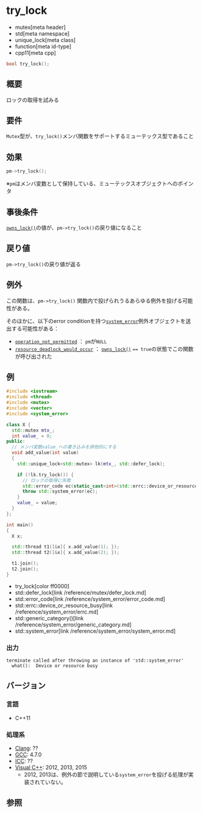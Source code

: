 # try_lock
* mutex[meta header]
* std[meta namespace]
* unique_lock[meta class]
* function[meta id-type]
* cpp11[meta cpp]

```cpp
bool try_lock();
```

## 概要
ロックの取得を試みる


## 要件
`Mutex`型が、`try_lock()`メンバ関数をサポートするミューテックス型であること


## 効果
```cpp
pm->try_lock();
```

※`pm`はメンバ変数として保持している、ミューテックスオブジェクトへのポインタ


## 事後条件
[`owns_lock()`](owns_lock.md)の値が、`pm->try_lock()`の戻り値になること


## 戻り値
`pm->try_lock()`の戻り値が返る


## 例外
この関数は、`pm->try_lock()` 関数内で投げられうるあらゆる例外を投げる可能性がある。 

そのほかに、以下のerror conditionを持つ[`system_error`](/reference/system_error/system_error.md)例外オブジェクトを送出する可能性がある：

- [`operation_not_permitted`](/reference/system_error/errc.md) ： `pm`が`NULL`
- [`resource_deadlock_would_occur`](/reference/system_error/errc.md) ： [`owns_lock()`](owns_lock.md) `== true`の状態でこの関数が呼び出された


## 例
```cpp example
#include <iostream>
#include <thread>
#include <mutex>
#include <vector>
#include <system_error>

class X {
  std::mutex mtx_;
  int value_ = 0;
public:
  // メンバ変数value_への書き込みを排他的にする
  void add_value(int value)
  {
    std::unique_lock<std::mutex> lk(mtx_, std::defer_lock);

    if (!lk.try_lock()) {
      // ロックの取得に失敗
      std::error_code ec(static_cast<int>(std::errc::device_or_resource_busy), std::generic_category());
      throw std::system_error(ec);
    }
    value_ = value;
  }
};

int main()
{
  X x;

  std::thread t1([&x]{ x.add_value(1); });
  std::thread t2([&x]{ x.add_value(2); });

  t1.join();
  t2.join();
}
```
* try_lock[color ff0000]
* std::defer_lock[link /reference/mutex/defer_lock.md]
* std::error_code[link /reference/system_error/error_code.md]
* std::errc::device_or_resource_busy[link /reference/system_error/errc.md]
* std::generic_category()[link /reference/system_error/generic_category.md]
* std::system_error[link /reference/system_error/system_error.md]

### 出力
```
terminate called after throwing an instance of 'std::system_error'
  what():  Device or resource busy
```

## バージョン
### 言語
- C++11

### 処理系
- [Clang](/implementation.md#clang): ??
- [GCC](/implementation.md#gcc): 4.7.0
- [ICC](/implementation.md#icc): ??
- [Visual C++](/implementation.md#visual_cpp): 2012, 2013, 2015
    - 2012, 2013は、例外の節で説明している`system_error`を投げる処理が実装されていない。


## 参照


